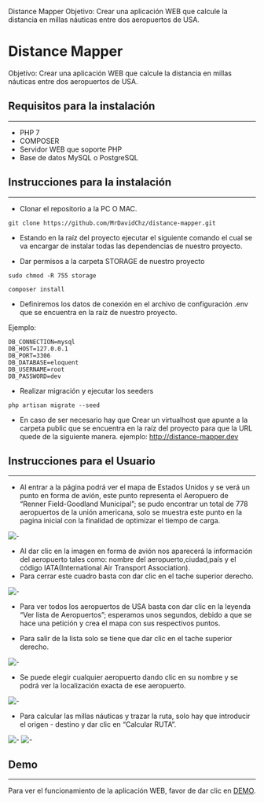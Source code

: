 Distance Mapper
Objetivo: Crear una aplicación WEB que calcule la distancia en millas náuticas entre dos aeropuertos de USA.
# Distance Mapper

Objetivo: Crear una aplicación WEB que calcule la distancia en millas náuticas entre dos aeropuertos de USA.

## Requisitos para la instalación
---------------------------------

- PHP 7
- COMPOSER
- Servidor WEB que soporte PHP
- Base de datos MySQL o PostgreSQL

## Instrucciones para la instalación
------------------------------------
- Clonar el repositorio a la PC O MAC.
```
git clone https://github.com/MrDavidChz/distance-mapper.git
```
- Estando en la raíz del proyecto ejecutar el siguiente comando el cual se va encargar de instalar todas las dependencias de nuestro proyecto.

- Dar permisos a la carpeta STORAGE de nuestro proyecto
```
sudo chmod -R 755 storage
```

```
composer install
```

- Definiremos los datos de conexión en el archivo de configuración .env que se encuentra en la raíz de nuestro proyecto.

Ejemplo:
```
DB_CONNECTION=mysql
DB_HOST=127.0.0.1
DB_PORT=3306
DB_DATABASE=eloquent
DB_USERNAME=root
DB_PASSWORD=dev
```


- Realizar migración y ejecutar los seeders
```
php artisan migrate --seed
```

- En caso de ser necesario hay que Crear un virtualhost que apunte a la carpeta public que se encuentra en la raíz del proyecto para que la URL quede de la siguiente manera. ejemplo: http://distance-mapper.dev


## Instrucciones para el Usuario
--------------------------------

- Al entrar a la página podrá ver el mapa de Estados Unidos y se verá un punto en forma de avión, este punto representa el Aeropuero de “Renner Field-Goodland Municipal”; se pudo encontrar un total de 778 aeropuertos de la unión americana, solo se muestra este punto en la pagina inicial con la finalidad de optimizar el tiempo de carga. 

![-](http://i67.tinypic.com/alhlp0.jpg)

- Al dar clic en la imagen en forma de avión nos aparecerá la información del aeropuerto tales como: nombre del aeropuerto,ciudad,país y el código IATA(International Air Transport Association).
- Para cerrar este cuadro basta con dar clic en el tache superior derecho.

![-](http://i67.tinypic.com/2nvgo6t.jpg)




- Para ver todos los aeropuertos de USA basta con dar clic en la leyenda “Ver lista de Aeropuertos”; esperamos unos segundos, debido a que se hace una petición y crea el mapa con sus respectivos puntos.

- Para salir de la lista solo se tiene que dar clic en el tache superior derecho.

![-](http://oi66.tinypic.com/2vb6hkz.jpg)

- Se puede elegir cualquier aeropuerto dando clic en su nombre y se podrá ver la localización exacta de ese aeropuerto.

![-](http://i65.tinypic.com/2d01htj.jpg)

- Para calcular las millas náuticas y trazar la ruta, solo hay que introducir el origen - destino y dar clic en “Calcular RUTA”.

![-](http://i65.tinypic.com/i372mp.jpg)
![-](http://oi63.tinypic.com/intour.jpg)

## Demo
-------
Para ver el funcionamiento de la aplicación WEB, favor de dar clic en [DEMO](http://distance-mapper.herokuapp.com/).
